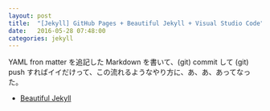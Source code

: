 ```yaml
---
layout: post
title:  "[Jekyll] GitHub Pages + Beautiful Jekyll + Visual Studio Code"
date:   2016-05-28 07:48:00 
categories: jekyll
---
```


YAML fron matter を追記した Markdown を書いて、(git) commit して (git) push すればイイだけって、この流れるようなやり方に、あ、あ、あってなった。 

* [Beautiful Jekyll](http://deanattali.com/beautiful-jekyll/)